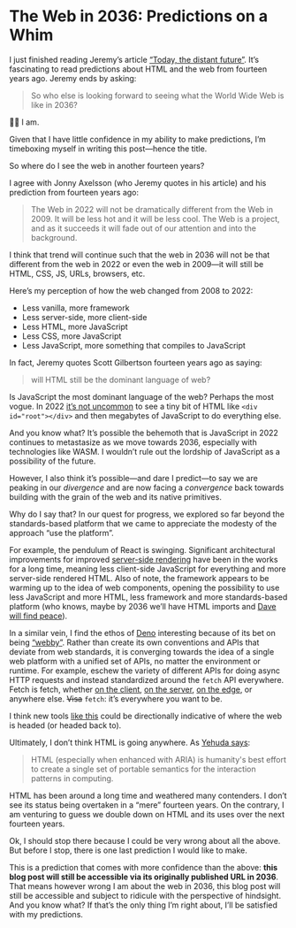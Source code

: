 # The Web in 2036: Predictions on a Whim

I just finished reading Jeremy’s article [“Today, the distant future”](https://adactio.com/journal/18743). It’s fascinating to read predictions about HTML and the web from fourteen years ago. Jeremy ends by asking:

> So who else is looking forward to seeing what the World Wide Web is like in 2036?

🙋‍♂️ I am.

Given that I have little confidence in my ability to make predictions, I’m timeboxing myself in writing this post—hence the title.

So where do I see the web in another fourteen years?

I agree with Jonny Axelsson (who Jeremy quotes in his article) and his prediction from fourteen years ago:

> The Web in 2022 will not be dramatically different from the Web in 2009. It will be less hot and it will be less cool. The Web is a project, and as it succeeds it will fade out of our attention and into the background.

I think that trend will continue such that the web in 2036 will not be that different from the web in 2022 or even the web in 2009—it will still be HTML, CSS, JS, URLs, browsers, etc. 

Here’s my perception of how the web changed from 2008 to 2022:

- Less vanilla, more framework
- Less server-side, more client-side
- Less HTML, more JavaScript
- Less CSS, more JavaScript
- Less JavaScript, more something that compiles to JavaScript

In fact, Jeremy quotes Scott Gilbertson fourteen years ago as saying:

> will HTML still be the dominant language of web?

Is JavaScript the most dominant language of the web? Perhaps the most vogue. In 2022 [it’s not uncommon](https://blog.jim-nielsen.com/2020/agency-website-design-inspiration-and-other-observations/) to see a tiny bit of HTML like `<div id="root"></div>` and then megabytes of JavaScript to do everything else.

And you know what? It’s possible the behemoth that is JavaScript in 2022 continues to metastasize as we move towards 2036, especially with technologies like WASM. I wouldn’t rule out the lordship of JavaScript as a possibility of the future.

However, I also think it’s possible—and dare I predict—to say we are peaking in our _divergence_ and are now facing a _convergence_ back towards building with the grain of the web and its native primitives. 

Why do I say that? In our quest for progress, we explored so far beyond the standards-based platform that we came to appreciate the modesty of the approach “use the platform”.

For example, the pendulum of React is swinging. Significant architectural improvements for improved [server-side rendering](https://github.com/reactwg/react-18/discussions/37) have been in the works for a long time, meaning less client-side JavaScript for everything and more server-side rendered HTML. Also of note, the framework appears to be warming up to the idea of web components, opening the possibility to use less JavaScript and more HTML, less framework and more standards-based platform (who knows, maybe by 2036 we’ll have HTML imports and [Dave will find peace](https://twitter.com/davatron5000/status/900023379780149248?s=20)).

In a similar vein, I find the ethos of [Deno](https://deno.land/) interesting because of its bet on being [“webby”](https://blog.jim-nielsen.com/2021/deno-is-webby/). Rather than create its own conventions and APIs that deviate from web standards, it is converging towards the idea of a single web platform with a unified set of APIs, no matter the environment or runtime. For example, eschew the variety of different APIs for doing async HTTP requests and instead standardized around the `fetch` API everywhere. Fetch is fetch, whether [on the client](https://developer.mozilla.org/en-US/docs/Web/API/fetch), [on the server](https://deno.land/manual/examples/fetch_data), [on the edge](https://developers.cloudflare.com/workers/runtime-apis/fetch), or anywhere else. ~~Visa~~ `fetch`: it’s everywhere you want to be.

I think new tools [like this](https://remix.run) could be directionally indicative of where the web is headed (or headed back to).

Ultimately, I don’t think HTML is going anywhere. As [Yehuda says](https://twitter.com/wycats/status/1376963953054547970?s=20):

> HTML (especially when enhanced with ARIA) is humanity's best effort to create a single set of portable semantics for the interaction patterns in computing.

HTML has been around a long time and weathered many contenders. I don’t see its status being overtaken in a “mere” fourteen years. On the contrary, I am venturing to guess we double down on HTML and its uses over the next fourteen years.

Ok, I should stop there because I could be very wrong about all the above. But before I stop, there is one last prediction I would like to make.

This is a prediction that comes with more confidence than the above: **this blog post will still be accessible via its originally published URL in 2036**. That means however wrong I am about the web in 2036, this blog post will still be accessible and subject to ridicule with the perspective of hindsight. And you know what? If that’s the only thing I’m right about, I’ll be satisfied with my predictions.
